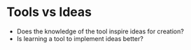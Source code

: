 # Tools vs Ideas
- Does the knowledge of the tool inspire ideas for creation? 
- Is learning a tool to implement ideas better? 

